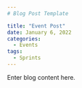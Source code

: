 ```yaml
---
# Blog Post Template

title: "Event Post"
date: January 6, 2022
categories:
  - Events
tags:
  - Sprints
---
```


Enter blog content here.